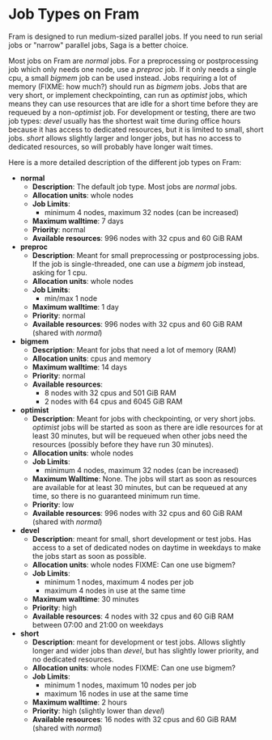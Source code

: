 # Job Types on Fram

Fram is designed to run medium-sized parallel jobs.  If you need to
run serial jobs or "narrow" parallel jobs, Saga is a better choice.

Most jobs on Fram are *normal* jobs.  For a preprocessing or
postprocessing job which only needs one node, use a *preproc* job.  If
it only needs a single cpu, a small *bigmem* job can be used instead.
Jobs requiring a lot of memory (FIXME: how much?) should run as
*bigmem* jobs.  Jobs that are very short, or implement checkpointing,
can run as *optimist* jobs, which means they can use resources that
are idle for a short time before they are requeued by a non-*optimist*
job.  For development or testing, there are two job types: *devel*
usually has the shortest wait time during office hours because it has
access to dedicated resources, but it is limited to small, short jobs.
*short* allows slightly larger and longer jobs, but has no access to
dedicated resources, so will probably have longer wait times.

Here is a more detailed description of the different job types on
Fram:

- __normal__
    - __Description__: The default job type.  Most jobs are *normal* jobs.
    - __Allocation units__: whole nodes
    - __Job Limits__:
        - minimum 4 nodes, maximum 32 nodes (can be increased)
    - __Maximum walltime__: 7 days
    - __Priority__: normal
	- __Available resources__: 996 nodes with 32 cpus and 60 GiB RAM
- __preproc__
    - __Description__: Meant for small preprocessing or postprocessing
      jobs.  If the job is single-threaded, one can use a *bigmem* job
      instead, asking for 1 cpu.
	- __Allocation units__: whole nodes
	- __Job Limits__:
	    - min/max 1 node
	- __Maximum walltime__: 1 day
	- __Priority__: normal 
	- __Available resources__: 996 nodes with 32 cpus and 60 GiB RAM
      (shared with *normal*)
- __bigmem__
    - __Description__: Meant for jobs that need a lot of memory (RAM)
	- __Allocation units__: cpus and memory
	- __Maximum walltime__: 14 days
	- __Priority__: normal
	- __Available resources__:
	    - 8 nodes with 32 cpus and 501 GiB RAM
	    - 2 nodes with 64 cpus and 6045 GiB RAM
- __optimist__
    - __Description__: Meant for jobs with checkpointing, or very
      short jobs.  *optimist* jobs will be started as soon as there
      are idle resources for at least 30 minutes, but will be requeued
      when other jobs need the resources (possibly before they have
      run 30 minutes).
    - __Allocation units__: whole nodes
	- __Job Limits__:
	    - minimum 4 nodes, maximum 32 nodes (can be increased)
	- __Maximum Walltime__: None.  The jobs will start as soon as
      resources are available for at least 30 minutes, but can be
      requeued at any time, so there is no guaranteed minimum run time.
    - __Priority__: low
	- __Available resources__: 996 nodes with 32 cpus and 60 GiB RAM
      (shared with *normal*)
- __devel__
    - __Description__: meant for small, short development or test jobs.  Has
      access to a set of dedicated nodes on daytime in weekdays to
      make the jobs start as soon as possible.
    - __Allocation units__: whole nodes  FIXME: Can one use bigmem?
    - __Job Limits__:
	    - minimum 1 nodes, maximum 4 nodes per job
	    - maximum 4 nodes in use at the same time
    - __Maximum walltime__: 30 minutes
    - __Priority__: high
	- __Available resources__: 4 nodes with 32 cpus and 60 GiB RAM between
      07:00 and 21:00 on weekdays
- __short__
    - __Description__: meant for development or test jobs.  Allows
      slightly longer and wider jobs than *devel*, but has slightly
      lower priority, and no dedicated resources.
    - __Allocation units__: whole nodes  FIXME: Can one use bigmem?
	- __Job Limits__:
	    - minimum 1 nodes, maximum 10 nodes per job
	    - maximum 16 nodes in use at the same time
    - __Maximum walltime__: 2 hours
    - __Priority__: high (slightly lower than *devel*)
	- __Available resources__: 16 nodes with 32 cpus and 60 GiB RAM
      (shared with *normal*)

